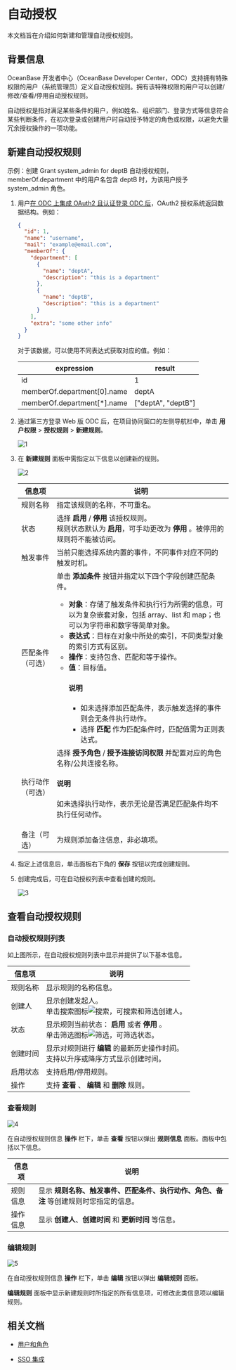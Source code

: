 # 自动授权

本文档旨在介绍如何新建和管理自动授权规则。

## 背景信息

OceanBase 开发者中心（OceanBase Developer Center，ODC）支持拥有特殊权限的用户（系统管理员）定义自动授权规则。拥有该特殊权限的用户可以创建/修改/查看/停用自动授权规则。

自动授权是指对满足某些条件的用户，例如姓名、组织部门、登录方式等信息符合某些判断条件，在初次登录或创建用户时自动授予特定的角色或权限，以避免大量冗余授权操作的一项功能。

## 新建自动授权规则

示例：创建 Grant system_admin for deptB 自动授权规则，memberOf.department 中的用户名包含 deptB 时，为该用户授予 system_admin 角色。

1. 用户[在 ODC 上集成 OAuth2 且认证登录 ODC 后](../../1000.system-integration/100.login-integration.md)，OAuth2 授权系统返回数据结构。例如：

    ```json
    {
      "id": 1,
      "name": "username",
      "mail": "example@email.com",
      "memberOf": {
        "department": [
          {
            "name": "deptA",
            "description": "this is a department"
          },
          {
            "name": "deptB",
            "description": "this is a department"
          }
        ],
        "extra": "some other info"
      }
    }
    ```

    对于该数据，可以使用不同表达式获取对应的值。例如：

    | **expression**   | **result**           |
    |-------------|--------------|
    | id    | 1                    |
    | memberOf.department\[0\].name  |deptA   |
    | memberOf.department\[\*\].name |\["deptA", "deptB"\] |

2. 通过第三方登录 Web 版 ODC 后，在项目协同窗口的左侧导航栏中，单击 **用户权限** > **授权规则** > **新建规则**。

   ![1](https://obbusiness-private.oss-cn-shanghai.aliyuncs.com/doc/img/odc/420/1000.user-permission-and-management/2.manage-automatic-authorization-rules/1.png)

2. 在 **新建规则** 面板中需指定以下信息以创建新的规则。

   ![2](https://obbusiness-private.oss-cn-shanghai.aliyuncs.com/doc/img/odc/420/1000.user-permission-and-management/2.manage-automatic-authorization-rules/2.png)

   | 信息项    | 说明|
   |--------|---------------|
   | 规则名称   | 指定该规则的名称，不可重名。 |
   | 状态     | 选择 **启用** / **停用** 该授权规则。<br> 规则状态默认为 **启用**，可手动更改为 **停用** 。被停用的规则将不能被访问。 |
   | 触发事件   | 当前只能选择系统内置的事件，不同事件对应不同的触发时机。|
   | 匹配条件（可选）   | 单击 **添加条件**  按钮并指定以下四个字段创建匹配条件。<ul><li> **对象**：存储了触发条件和执行行为所需的信息，可以为复杂嵌套对象，包括 array、list 和 map；也可以为字符串和数字等简单对象。 </li><li> **表达式**：目标在对象中所处的索引，不同类型对象的索引方式有区别。 </li><li> **操作**：支持包含、匹配和等于操作。 </li><li> **值**：目标值。<main id="notice" type='explain'><h4>说明</h4><ul><li>如未选择添加匹配条件，表示触发选择的事件则会无条件执行动作。</li><li>选择 <strong>匹配</strong> 作为匹配条件时，匹配值需为正则表达式。</li></ul></main>|
   | 执行动作（可选）   | 选择 **授予角色** / **授予连接访问权限** 并配置对应的角色名称/公共连接名称。<main id="notice" type='explain'><h4>说明</h4><p>如未选择执行动作，表示无论是否满足匹配条件均不执行任何动作。</p></main> |
   | 备注（可选） | 为规则添加备注信息，非必填项。|

3. 指定上述信息后，单击面板右下角的 **保存** 按钮以完成创建规则。

4. 创建完成后，可在自动授权列表中查看创建的规则。

   ![3](https://obbusiness-private.oss-cn-shanghai.aliyuncs.com/doc/img/odc/420/1000.user-permission-and-management/2.manage-automatic-authorization-rules/3.png)


## 查看自动授权规则

### 自动授权规则列表

如上图所示，在自动授权规则列表中显示并提供了以下基本信息。

| 信息项  | 说明|
|--------|-----------|
| 规则名称 | 显示规则的名称信息。  |
| 创建人  | 显示创建发起人。<br> 单击搜索图标![搜索](https://obbusiness-private.oss-cn-shanghai.aliyuncs.com/doc/img/odc/icon/search.jpg)，可搜索和筛选创建人。  |
| 状态   | 显示规则当前状态： **启用** 或者 **停用** 。<br> 单击筛选图标![筛选](https://obbusiness-private.oss-cn-shanghai.aliyuncs.com/doc/img/odc/icon/filter.jpg)，可筛选状态。 |
| 创建时间 | 显示对规则进行 **编辑** 的最新历史操作时间。<br> 支持以升序或降序方式显示创建时间。   |
|启用状态|支持启用/停用规则。|
| 操作   | 支持 **查看** 、 **编辑** 和 **删除** 规则。 |


### 查看规则

![4](https://obbusiness-private.oss-cn-shanghai.aliyuncs.com/doc/img/odc/420/1000.user-permission-and-management/2.manage-automatic-authorization-rules/4.png)

在自动授权规则信息 **操作** 栏下，单击 **查看** 按钮以弹出 **规则信息** 面板。面板中包括以下信息。

| 信息项  | 说明  |
|--------|---------|
| 规则信息 | 显示 **规则名称、触发事件、匹配条件、执行动作、角色、备注** 等创建规则时您指定的信息。 |
| 操作信息 | 显示 **创建人**、**创建时间** 和 **更新时间** 等信息。  |

### 编辑规则

![5](https://obbusiness-private.oss-cn-shanghai.aliyuncs.com/doc/img/odc/420/1000.user-permission-and-management/2.manage-automatic-authorization-rules/5.png)

在自动授权规则信息 **操作** 栏下，单击 **编辑** 按钮以弹出 **编辑规则** 面板。

**编辑规则** 面板中显示新建规则时所指定的所有信息项，可修改此类信息项以编辑规则。

## 相关文档

- [用户和角色](../100.user-permission-and-management/100.odc-users-and-roles.md)

- [SSO 集成](../../1000.system-integration/100.login-integration.md)

